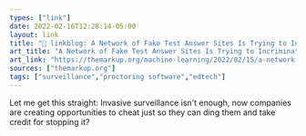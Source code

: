 ```yaml
---
types: ["link"]
date: 2022-02-16T12:28:14-05:00
layout: link
title: "🔗 linkblog: A Network of Fake Test Answer Sites Is Trying to Incriminate Students – The Markup'"
art_title: "A Network of Fake Test Answer Sites Is Trying to Incriminate Students – The Markup"
art_link: "https://themarkup.org/machine-learning/2022/02/15/a-network-of-fake-test-answer-sites-is-trying-to-incriminate-students"
sources: ["themarkup.org"]
tags: ["surveillance","proctoring software","edtech"]
---
```

Let me get this straight: Invasive surveillance isn't enough, now companies are creating opportunities to cheat just so they can ding them and take credit for stopping it?

